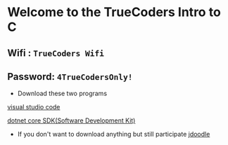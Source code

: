 # Welcome to the TrueCoders Intro to C #

## Wifi : `TrueCoders Wifi`
## Password: `4TrueCodersOnly!`

* Download these two programs

[visual studio code](https://code.visualstudio.com/download)

[dotnet core SDK(Software Development Kit)](https://www.microsoft.com/net/download/)

* If you don't want to download anything but still participate
[jdoodle](
https://www.jdoodle.com/compile-c-sharp-online)
